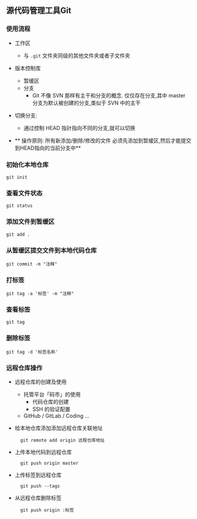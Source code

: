 ## 源代码管理工具Git

### 使用流程

* 工作区 
	* 与 `.git` 文件夹同级的其他文件夹或者子文件夹
* 版本控制库
	* 暂缓区
	* 分支
		* Git 不像 SVN 那样有主干和分支的概念. 仅仅存在分支,其中 master 分支为默认被创建的分支,类似于 SVN 中的主干

* 切换分支:
	* 通过控制 HEAD 指针指向不同的分支,就可以切换
* ** 操作原则: 所有新添加/删除/修改的文件 必须先添加到暂缓区,然后才能提交到HEAD指向的当前分支中**

### 初始化本地仓库

	git init

### 查看文件状态

	git status

### 添加文件到暂缓区

	git add .

### 从暂缓区提交文件到本地代码仓库

	git commit -m "注释"

### 打标签

	git tag -a '标签' -m "注释"

### 查看标签

	git tag

### 删除标签

	git tag -d '标签名称'


### 远程仓库操作

* 远程仓库的创建及使用
	* 托管平台「码市」的使用
		* 代码仓库的创建
		* SSH 的验证配置
	* GitHub / GitLab / Coding ...
* 给本地仓库添加添加远程仓库关联地址
		
		git remote add origin 远程仓库地址

* 上传本地代码到远程仓库

		git push origin master
		 
* 上传标签到远程仓库

		git push --tags
	
* 从远程仓库删除标签

		git push origin :标签